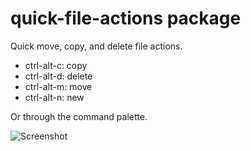 # quick-file-actions package

Quick move, copy, and delete file actions.

* ctrl-alt-c: copy
* ctrl-alt-d: delete
* ctrl-alt-m: move
* ctrl-alt-n: new

Or through the command palette.

![Screenshot](https://cloud.githubusercontent.com/assets/33415/8558627/f059499c-2505-11e5-8186-b3e8f8aadf20.png)
